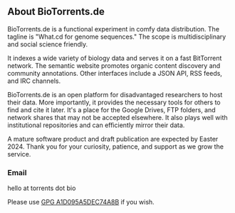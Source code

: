 ## About BioTorrents.de

BioTorrents.de is a functional experiment in comfy data distribution.
The tagline is "What.cd for genome sequences."
The scope is multidisciplinary and social science friendly.

It indexes a wide variety of biology data and serves it on a fast BitTorrent network.
The semantic website promotes organic content discovery and community annotations.
Other interfaces include a JSON API, RSS feeds, and IRC channels.

BioTorrents.de is an open platform for disadvantaged researchers to host their data.
More importantly, it provides the necessary tools for others to find and cite it later.
It's a place for the Google Drives, FTP folders, and network shares that may not be accepted elsewhere.
It also plays well with institutional repositories and can efficiently mirror their data.

A mature software product and draft publication are expected by Easter 2024.
Thank you for your curiosity, patience, and support as we grow the service.

### Email

hello at torrents dot bio

Please use
[GPG A1D095A5DEC74A8B](/pubkey)
if you wish.
